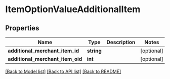 # ItemOptionValueAdditionalItem

## Properties
Name | Type | Description | Notes
------------ | ------------- | ------------- | -------------
**additional_merchant_item_id** | **string** |  | [optional] 
**additional_merchant_item_oid** | **int** |  | [optional] 

[[Back to Model list]](../README.md#documentation-for-models) [[Back to API list]](../README.md#documentation-for-api-endpoints) [[Back to README]](../README.md)



